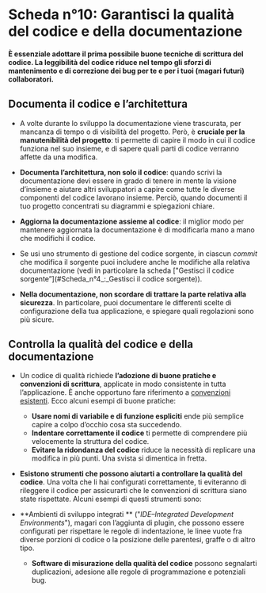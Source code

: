 # Scheda n°10: Garantisci la qualità del codice e della documentazione

#### &Egrave; essenziale adottare il prima possibile buone tecniche di scrittura del codice. La leggibilità del codice riduce nel tempo gli sforzi di mantenimento e di correzione dei bug  per te e per i tuoi (magari futuri) collaboratori.

## Documenta il codice e l’architettura

* A volte durante lo sviluppo la documentazione viene trascurata, per mancanza di tempo o di visibilità del progetto. Però, è **cruciale per la manutenibilità del progetto**: ti permette di capire il modo in cui il codice funziona nel suo insieme, e di sapere quali parti di codice verranno affette da una modifica.

* **Documenta l’architettura, non solo il codice**: quando scrivi la documentazione devi essere in grado di tenere in mente la visione d’insieme e aiutare altri sviluppatori a capire come tutte le diverse componenti del codice lavorano insieme. Perciò, quando documenti il tuo progetto concentrati su diagrammi e spiegazioni chiare.

* **Aggiorna la documentazione assieme al codice**: il miglior modo per mantenere aggiornata la documentazione è di modificarla mano a mano che modifichi il codice.

* Se usi uno strumento di gestione del codice sorgente, in ciascun *commit* che modifica il sorgente puoi  includere anche le modifiche alla relativa documentazione (vedi in particolare la scheda ["Gestisci il codice sorgente”](#Scheda_n°4_:_Gestisci il codice sorgente)).

* **Nella documentazione, non scordare di trattare la parte relativa alla sicurezza**. In particolare, puoi documentare le differenti scelte di configurazione della tua applicazione, e spiegare quali regolazioni sono più sicure.

## Controlla la qualità del codice e della documentazione

* Un codice di qualità richiede **l’adozione di buone pratiche e convenzioni di scrittura**, applicate in modo consistente in tutta l’applicazione. &Egrave; anche opportuno fare riferimento a [convenzioni esistenti](https://github.com/Kristories/awesome-guidelines). Ecco alcuni esempi di buone pratiche:
    * **Usare nomi di variabile e di funzione espliciti** ende più semplice capire a colpo d’occhio cosa sta succedendo.
    * **Indentare correttamente il codice** ti permette di comprendere più velocemente la struttura del codice.
    * **Evitare la ridondanza del codice** riduce la necessità di replicare una modifica in più punti. Una svista si dimentica in fretta.

* **Esistono strumenti che possono aiutarti a controllare la qualità del codice**. Una volta che li hai configurati correttamente, ti eviteranno di rileggere il codice per assicurarti che le convenzioni di scrittura siano state rispettate. Alcuni esempi di questi strumenti sono:
* **Ambienti di sviluppo integrati ** ("_IDE–Integrated Development Environments_"), magari con l’aggiunta di plugin, che possono essere configurati per rispettare le regole di indentazione, le linee vuote fra diverse porzioni di codice o la posizione delle parentesi, graffe o di altro tipo.
    * **Software di misurazione della qualità del codice** possono segnalarti duplicazioni, adesione alle regole di programmazione e potenziali bug.
